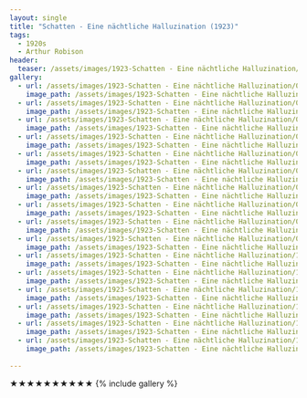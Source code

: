 ```yaml
---
layout: single
title: "Schatten - Eine nächtliche Halluzination (1923)"
tags:
  - 1920s 
  - Arthur Robison
header:
  teaser: /assets/images/1923-Schatten - Eine nächtliche Halluzination/08.jpg
gallery:
  - url: /assets/images/1923-Schatten - Eine nächtliche Halluzination/00.jpg
    image_path: /assets/images/1923-Schatten - Eine nächtliche Halluzination/00.jpg  
  - url: /assets/images/1923-Schatten - Eine nächtliche Halluzination/01.jpg
    image_path: /assets/images/1923-Schatten - Eine nächtliche Halluzination/01.jpg
  - url: /assets/images/1923-Schatten - Eine nächtliche Halluzination/02.jpg
    image_path: /assets/images/1923-Schatten - Eine nächtliche Halluzination/02.jpg
  - url: /assets/images/1923-Schatten - Eine nächtliche Halluzination/03.jpg
    image_path: /assets/images/1923-Schatten - Eine nächtliche Halluzination/03.jpg
  - url: /assets/images/1923-Schatten - Eine nächtliche Halluzination/04.jpg
    image_path: /assets/images/1923-Schatten - Eine nächtliche Halluzination/04.jpg
  - url: /assets/images/1923-Schatten - Eine nächtliche Halluzination/05.jpg
    image_path: /assets/images/1923-Schatten - Eine nächtliche Halluzination/05.jpg
  - url: /assets/images/1923-Schatten - Eine nächtliche Halluzination/06.jpg
    image_path: /assets/images/1923-Schatten - Eine nächtliche Halluzination/06.jpg
  - url: /assets/images/1923-Schatten - Eine nächtliche Halluzination/07.jpg
    image_path: /assets/images/1923-Schatten - Eine nächtliche Halluzination/07.jpg
  - url: /assets/images/1923-Schatten - Eine nächtliche Halluzination/08.jpg
    image_path: /assets/images/1923-Schatten - Eine nächtliche Halluzination/08.jpg
  - url: /assets/images/1923-Schatten - Eine nächtliche Halluzination/09.jpg
    image_path: /assets/images/1923-Schatten - Eine nächtliche Halluzination/09.jpg
  - url: /assets/images/1923-Schatten - Eine nächtliche Halluzination/10.jpg
    image_path: /assets/images/1923-Schatten - Eine nächtliche Halluzination/10.jpg
  - url: /assets/images/1923-Schatten - Eine nächtliche Halluzination/11.jpg
    image_path: /assets/images/1923-Schatten - Eine nächtliche Halluzination/11.jpg
  - url: /assets/images/1923-Schatten - Eine nächtliche Halluzination/12.jpg
    image_path: /assets/images/1923-Schatten - Eine nächtliche Halluzination/12.jpg
  - url: /assets/images/1923-Schatten - Eine nächtliche Halluzination/13.jpg
    image_path: /assets/images/1923-Schatten - Eine nächtliche Halluzination/13.jpg
  - url: /assets/images/1923-Schatten - Eine nächtliche Halluzination/14.jpg
    image_path: /assets/images/1923-Schatten - Eine nächtliche Halluzination/14.jpg
  - url: /assets/images/1923-Schatten - Eine nächtliche Halluzination/15.jpg
    image_path: /assets/images/1923-Schatten - Eine nächtliche Halluzination/15.jpg
 
---
```

★★★★★★★★★★
{% include gallery %}
